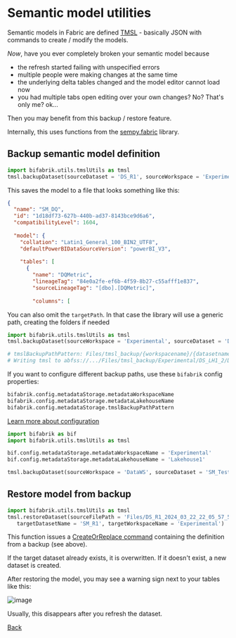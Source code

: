 # Semantic model utilities

Semantic models in Fabric are defined [TMSL](https://learn.microsoft.com/en-us/analysis-services/tmsl/tabular-model-scripting-language-tmsl-reference?view=asallproducts-allversions) - basically JSON with commands to create / modify the models.

_Now_, have you ever completely broken your semantic model because
 - the refresh started failing with unspecified errors
 - multiple people were making changes at the same time
 - the underlying delta tables changed and the model editor cannot load now
 - you had multiple tabs open editing over your own changes? No? That's only me? ok...

Then you may benefit from this backup / restore feature.

Internally, this uses functions from the [sempy.fabric](https://learn.microsoft.com/en-us/python/api/semantic-link-sempy/sempy.fabric?view=semantic-link-python) library.

## Backup semantic model definition

```python
import bifabrik.utils.tmslUtils as tmsl
tmsl.backupDataset(sourceDataset = 'DS_R1', sourceWorkspace = 'Experimental', targetFilePath = 'Files/DS_R1_backup.json')
```
This saves the model to a file that looks something like this:

```json
{
  "name": "SM_DQ",
  "id": "1d18df73-627b-440b-ad37-8143bce9d6a6",
  "compatibilityLevel": 1604,
  
  "model": {
    "collation": "Latin1_General_100_BIN2_UTF8",
    "defaultPowerBIDataSourceVersion": "powerBI_V3",
    
    "tables": [
      {
        "name": "DQMetric",
        "lineageTag": "84e0a2fe-ef6b-4f59-8b27-c55afff1e837",
        "sourceLineageTag": "[dbo].[DQMetric]",
        
        "columns": [
```
You can also omit the `targetPath`. In that case the library will use a generic path, creating the folders if needed

```python
import bifabrik.utils.tmslUtils as tmsl
tmsl.backupDataset(sourceWorkspace = 'Experimental', sourceDataset = 'DS_LH1_2')

# tmslBackupPathPattern: Files/tmsl_backup/{workspacename}/{datasetname}/{datasetname}_{timestamp}.json
# Writing tmsl to abfss://.../Files/tmsl_backup/Experimental/DS_LH1_2/DS_LH1_2_2024_03_21_18_25_12_954153.json
```
If you want to configure different backup paths, use these `bifabrik` config properties:

```python
bifabrik.config.metadataStorage.metadataWorkspaceName
bifabrik.config.metadataStorage.metadataLakehouseName 
bifabrik.config.metadataStorage.tmslBackupPathPattern
```

[Learn more about configuration](configuration.md)

```python
import bifabrik as bif
import bifabrik.utils.tmslUtils as tmsl

bif.config.metadataStorage.metadataWorkspaceName = 'Experimental'
bif.config.metadataStorage.metadataLakehouseName = 'Lakehouse1'

tmsl.backupDataset(sourceWorkspace = 'DataWS', sourceDataset = 'SM_Test')
```

## Restore model from backup

```python
import bifabrik.utils.tmslUtils as tmsl
tmsl.restoreDataset(sourceFilePath = 'Files/DS_R1_2024_03_22_22_05_57_580830.json',
   targetDatasetName = 'SM_R1', targetWorkspaceName = 'Experimental')
```

This function issues a [CreateOrReplace command](https://learn.microsoft.com/en-us/analysis-services/tmsl/createorreplace-command-tmsl?view=asallproducts-allversions) containing the definition from a backup (see above).

If the target dataset already exists, it is overwritten. If it doesn't exist, a new dataset is created.


After restoring the model, you may see a warning sign next to your tables like this:

![image](https://github.com/rjankovic/bifabrik/assets/2221666/9fb90a60-eee8-497a-85be-2c27927d6343)

Usually, this disappears after you refresh the dataset.



[Back](../index.md)
